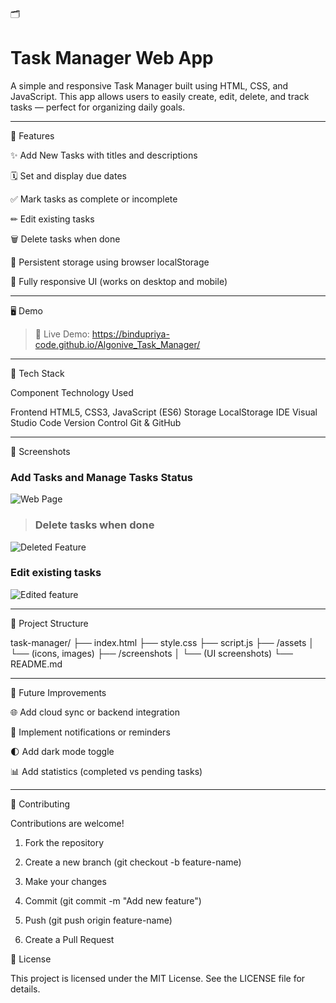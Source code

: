
🗂 <h1>Task Manager Web App</h1>

A simple and responsive Task Manager built using HTML, CSS, and JavaScript.
This app allows users to easily create, edit, delete, and track tasks — perfect for organizing daily goals.


---

🚀 Features

✨ Add New Tasks with titles and descriptions

🗓 Set and display due dates

✅ Mark tasks as complete or incomplete

✏ Edit existing tasks

🗑 Delete tasks when done

💾 Persistent storage using browser localStorage

📱 Fully responsive UI (works on desktop and mobile)



---

🖥 Demo

> 🧭 Live Demo:
> https://bindupriya-code.github.io/Algonive_Task_Manager/



---

🧩 Tech Stack

Component	Technology Used

Frontend	HTML5, CSS3, JavaScript (ES6)
Storage	LocalStorage
IDE	Visual Studio Code
Version Control	Git & GitHub



---



📸 Screenshots

<h3>Add Tasks and Manage Tasks Status</h3>

	

![Web Page](https://github.com/user-attachments/assets/b1741c8f-ad25-49bf-bc7e-c46fbef8be60)

> <h3>Delete tasks when done</h3>


![Deleted Feature](https://github.com/user-attachments/assets/bfc9f72a-29fd-4d52-a7a4-b4be3f47bd97)


<h3> Edit existing tasks</h3>


![Edited feature](https://github.com/user-attachments/assets/a7b3c7ed-4051-451d-9fc3-c0cb5b1a29d2)


---

📁 Project Structure

task-manager/
├── index.html
├── style.css
├── script.js
├── /assets
│   └── (icons, images)
├── /screenshots
│   └── (UI screenshots)
└── README.md


---

🧠 Future Improvements

🌐 Add cloud sync or backend integration

🔔 Implement notifications or reminders

🌓 Add dark mode toggle

📊 Add statistics (completed vs pending tasks)



---

🤝 Contributing

Contributions are welcome!

1. Fork the repository


2. Create a new branch (git checkout -b feature-name)


3. Make your changes


4. Commit (git commit -m "Add new feature")


5. Push (git push origin feature-name)


6. Create a Pull Request


🪪 License

This project is licensed under the MIT License.
See the LICENSE file for details.


